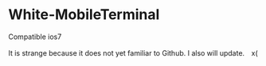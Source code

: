 White-MobileTerminal
====================

Compatible ios7

It is strange because it does not yet familiar to Github.
I also will update.　x(
